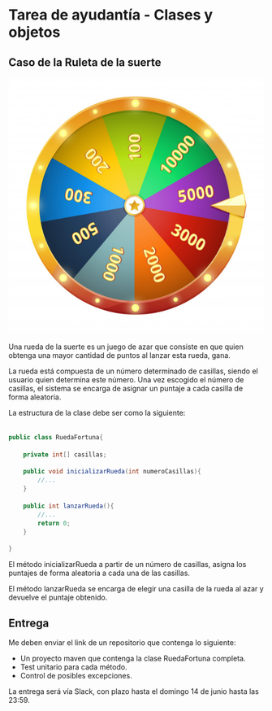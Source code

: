 # Tarea de ayudantía - Clases y objetos

## Caso de la Ruleta de la suerte


![](docs/rueda_fortuna.jpg)

Una rueda de la suerte es un juego de azar que consiste en que quien obtenga una mayor cantidad de puntos al lanzar esta rueda, gana.

La rueda está compuesta de un número determinado de casillas, siendo el usuario quien determina este número. Una vez escogido el número de casillas, el sistema se encarga de asignar un puntaje a cada casilla de forma aleatoria.

La estructura de la clase debe ser como la siguiente:

```java

public class RuedaFortuna{

    private int[] casillas;

    public void inicializarRueda(int numeroCasillas){
        //...
    }
    
    public int lanzarRueda(){
        //...
        return 0;
    }

}

```

El método inicializarRueda a partir de un número de casillas, asigna los puntajes de forma aleatoria a cada una de las casillas.

El método lanzarRueda se encarga de elegir una casilla de la rueda al azar y devuelve el puntaje obtenido.

## Entrega

Me deben enviar el link de un repositorio que contenga lo siguiente:

- Un proyecto maven que contenga la clase RuedaFortuna completa.
- Test unitario para cada método.
- Control de posibles excepciones.

La entrega será vía Slack, con plazo hasta el domingo 14 de junio hasta las 23:59.